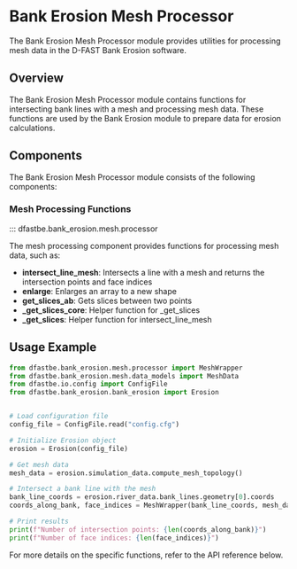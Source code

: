 # Bank Erosion Mesh Processor

The Bank Erosion Mesh Processor module provides utilities for processing mesh data in the D-FAST Bank Erosion software.

## Overview

The Bank Erosion Mesh Processor module contains functions for intersecting bank lines with a mesh and processing mesh data. These functions are used by the Bank Erosion module to prepare data for erosion calculations.

## Components

The Bank Erosion Mesh Processor module consists of the following components:

### Mesh Processing Functions

::: dfastbe.bank_erosion.mesh.processor

The mesh processing component provides functions for processing mesh data, such as:

- **intersect_line_mesh**: Intersects a line with a mesh and returns the intersection points and face indices
- **enlarge**: Enlarges an array to a new shape
- **get_slices_ab**: Gets slices between two points
- **_get_slices_core**: Helper function for _get_slices
- **_get_slices**: Helper function for intersect_line_mesh

## Usage Example

```python
from dfastbe.bank_erosion.mesh.processor import MeshWrapper
from dfastbe.bank_erosion.mesh.data_models import MeshData
from dfastbe.io.config import ConfigFile
from dfastbe.bank_erosion.bank_erosion import Erosion


# Load configuration file
config_file = ConfigFile.read("config.cfg")

# Initialize Erosion object
erosion = Erosion(config_file)

# Get mesh data
mesh_data = erosion.simulation_data.compute_mesh_topology()

# Intersect a bank line with the mesh
bank_line_coords = erosion.river_data.bank_lines.geometry[0].coords
coords_along_bank, face_indices = MeshWrapper(bank_line_coords, mesh_data).intersect_with_line()

# Print results
print(f"Number of intersection points: {len(coords_along_bank)}")
print(f"Number of face indices: {len(face_indices)}")
```

For more details on the specific functions, refer to the API reference below.